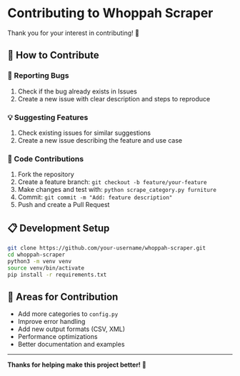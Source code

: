 # Contributing to Whoppah Scraper

Thank you for your interest in contributing! 🎉

## 🚀 How to Contribute

### 🐛 Reporting Bugs
1. Check if the bug already exists in Issues
2. Create a new issue with clear description and steps to reproduce

### 💡 Suggesting Features  
1. Check existing issues for similar suggestions
2. Create a new issue describing the feature and use case

### 🔧 Code Contributions
1. Fork the repository
2. Create a feature branch: `git checkout -b feature/your-feature`
3. Make changes and test with: `python scrape_category.py furniture`
4. Commit: `git commit -m "Add: feature description"`
5. Push and create a Pull Request

## 📋 Development Setup

```bash
git clone https://github.com/your-username/whoppah-scraper.git
cd whoppah-scraper
python3 -m venv venv
source venv/bin/activate
pip install -r requirements.txt
```

## 🎯 Areas for Contribution
- Add more categories to `config.py`
- Improve error handling
- Add new output formats (CSV, XML)
- Performance optimizations
- Better documentation and examples

---

**Thanks for helping make this project better! 🙏**
